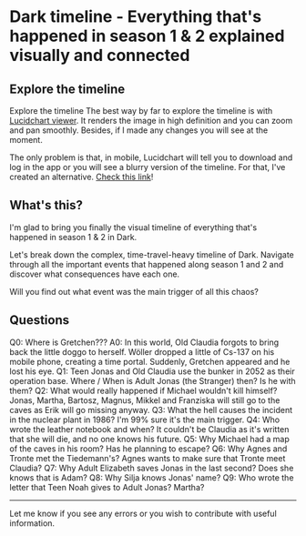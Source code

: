 # Dark timeline - Everything that's happened in season 1 & 2 explained visually and connected

## Explore the timeline

Explore the timeline
The best way by far to explore the timeline is with [Lucidchart viewer](https://www.lucidchart.com/documents/view/a5e1f8d9-ff87-4adb-ab39-b1ce42fc1146/Qnmp0zdBgMJ-). It renders the image in high definition and you can zoom and pan smoothly. Besides, if I made any changes you will see at the moment.

The only problem is that, in mobile, Lucidchart will tell you to download and log in the app or you will see a blurry version of the timeline. For that, I've created an alternative. [Check this link](https://aldersonloop59.github.io/dark-timeline/index.html)!

## What's this?

I'm glad to bring you finally the visual timeline of everything that's happened in season 1 & 2 in Dark.

Let's break down the complex, time-travel-heavy timeline of Dark. Navigate through all the important events that happened along season 1 and 2 and discover what consequences have each one.

Will you find out what event was the main trigger of all this chaos?

## Questions
Q0: Where is Gretchen???
A0: In this world, Old Claudia forgots to bring back the little doggo to herself. Wöller dropped a little of Cs-137 on his mobile phone, creating a time portal. Suddenly, Gretchen appeared and he lost his eye.
Q1: Teen Jonas and Old Claudia use the bunker in 2052 as their operation base. Where / When is Adult Jonas (the Stranger) then? Is he with them?
Q2: What would really happened if Michael wouldn't kill himself? Jonas, Martha, Bartosz, Magnus, Mikkel and Franziska will still go to the caves as Erik will go missing anyway.
Q3: What the hell causes the incident in the nuclear plant in 1986? I'm 99% sure it's the main trigger.
Q4: Who wrote the leather notebook and when? It couldn't be Claudia as it's written that she will die, and no one knows his future.
Q5: Why Michael had a map of the caves in his room? Has he planning to escape?
Q6: Why Agnes and Tronte met the Tiedemann's? Agnes wants to make sure that Tronte meet Claudia?
Q7: Why Adult Elizabeth saves Jonas in the last second? Does she knows that is Adam?
Q8: Why Silja knows Jonas' name?
Q9: Who wrote the letter that Teen Noah gives to Adult Jonas? Martha?

---

Let me know if you see any errors or you wish to contribute with useful information.
